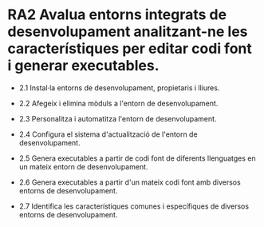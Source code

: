 # RA2 Avalua entorns integrats de desenvolupament analitzant-ne les característiques per editar codi font i generar executables.

- 2.1 Instal·la entorns de desenvolupament, propietaris i lliures.

- 2.2 Afegeix i elimina mòduls a l'entorn de desenvolupament.

- 2.3 Personalitza i automatitza l'entorn de desenvolupament.

- 2.4 Configura el sistema d'actualització de l'entorn de desenvolupament.

- 2.5 Genera executables a partir de codi font de diferents llenguatges en un mateix entorn de desenvolupament.

- 2.6 Genera executables a partir d'un mateix codi font amb diversos entorns de desenvolupament.

- 2.7 Identifica les característiques comunes i específiques de diversos entorns de desenvolupament.